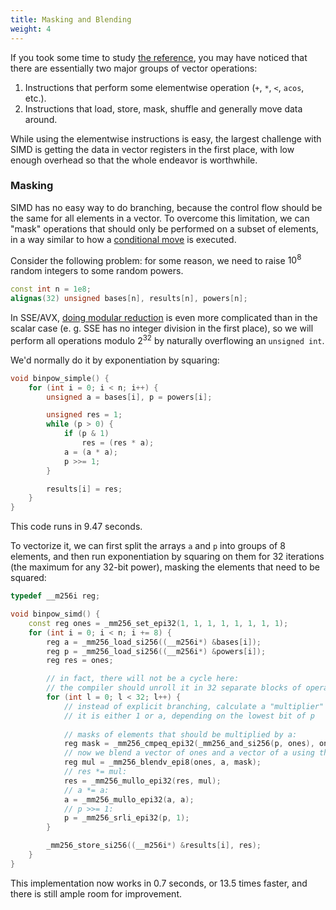 ```yaml
---
title: Masking and Blending
weight: 4
---
```


If you took some time to study [the reference](https://software.intel.com/sites/landingpage/IntrinsicsGuide), you may have noticed that there are essentially two major groups of vector operations:

1. Instructions that perform some elementwise operation (`+`, `*`, `<`, `acos`, etc.).
2. Instructions that load, store, mask, shuffle and generally move data around.

While using the elementwise instructions is easy, the largest challenge with SIMD is getting the data in vector registers in the first place, with low enough overhead so that the whole endeavor is worthwhile.

### Masking

SIMD has no easy way to do branching, because the control flow should be the same for all elements in a vector. To overcome this limitation, we can "mask" operations that should only be performed on a subset of elements, in a way similar to how a [conditional move](/hpc/analyzing-performance/assembly) is executed.

Consider the following problem: for some reason, we need to raise $10^8$ random integers to some random powers.

```c++
const int n = 1e8;
alignas(32) unsigned bases[n], results[n], powers[n];
```

In SSE/AVX, [doing modular reduction](/hpc/arithmetic/integer) is even more complicated than in the scalar case (e. g. SSE has no integer division in the first place), so we will perform all operations modulo $2^{32}$ by naturally overflowing an `unsigned int`.

We'd normally do it by exponentiation by squaring:

```c++
void binpow_simple() {
    for (int i = 0; i < n; i++) {
        unsigned a = bases[i], p = powers[i];

        unsigned res = 1;
        while (p > 0) {
            if (p & 1)
                res = (res * a);
            a = (a * a);
            p >>= 1;
        }

        results[i] = res;
    }
}
```

This code runs in 9.47 seconds.

To vectorize it, we can first split the arrays `a` and `p` into groups of 8 elements, and then run exponentiation by squaring on them for 32 iterations (the maximum for any 32-bit power), masking the elements that need to be squared:

```c++
typedef __m256i reg;

void binpow_simd() {
    const reg ones = _mm256_set_epi32(1, 1, 1, 1, 1, 1, 1, 1);
    for (int i = 0; i < n; i += 8) {
        reg a = _mm256_load_si256((__m256i*) &bases[i]);
        reg p = _mm256_load_si256((__m256i*) &powers[i]);
        reg res = ones;

        // in fact, there will not be a cycle here:
        // the compiler should unroll it in 32 separate blocks of operations
        for (int l = 0; l < 32; l++) {
            // instead of explicit branching, calculate a "multiplier" for every element:
            // it is either 1 or a, depending on the lowest bit of p
            
            // masks of elements that should be multiplied by a:
            reg mask = _mm256_cmpeq_epi32(_mm256_and_si256(p, ones), ones);
            // now we blend a vector of ones and a vector of a using this mask:
            reg mul = _mm256_blendv_epi8(ones, a, mask);
            // res *= mul:
            res = _mm256_mullo_epi32(res, mul);
            // a *= a:
            a = _mm256_mullo_epi32(a, a);
            // p >>= 1:
            p = _mm256_srli_epi32(p, 1);
        }

        _mm256_store_si256((__m256i*) &results[i], res);
    }
}
```

This implementation now works in 0.7 seconds, or 13.5 times faster, and there is still ample room for improvement.

<!-- some example of maskmov -->
